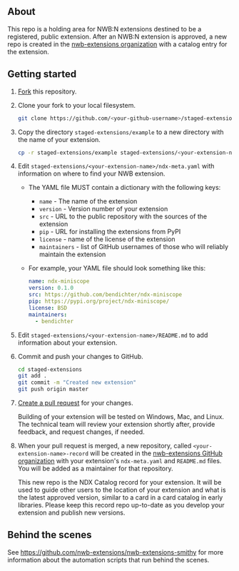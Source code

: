 ## About
This repo is a holding area for NWB:N extensions destined to be a registered, public 
extension. After an NWB:N extension is approved, a new repo is created in the 
[nwb-extensions organization](https://github.com/nwb-extensions) with a catalog
entry for the extension.

## Getting started

1. [Fork](https://help.github.com/en/articles/fork-a-repo) this repository.

2. Clone your fork to your local filesystem.

    ```bash
    git clone https://github.com/<your-github-username>/staged-extensions.git
    ```

2. Copy the directory `staged-extensions/example` to a new directory
with the name of your extension.

    ```bash
    cp -r staged-extensions/example staged-extensions/<your-extension-name>
    ```

3. Edit `staged-extensions/<your-extension-name>/ndx-meta.yaml`
with information on where to find your NWB extension.
    - The YAML file MUST contain a dictionary with the following keys:
      - `name` - The name of the extension
      - `version` - Version number of your extension
      - `src` - URL to the public repository with the sources of the extension
      - `pip` - URL for installing the extensions from PyPI
      - `license` - name of the license of the extension
      - `maintainers` - list of GitHub
      usernames of those who will reliably maintain the extension
      
    - For example, your YAML file should look something like this:
        ```yaml
        name: ndx-miniscope
        version: 0.1.0
        src: https://github.com/bendichter/ndx-miniscope
        pip: https://pypi.org/project/ndx-miniscope/
        license: BSD
        maintainers:
          - bendichter
        ```

4. Edit `staged-extensions/<your-extension-name>/README.md`
to add information about your extension.

5. Commit and push your changes to GitHub. 

    ```bash
    cd staged-extensions
    git add .
    git commit -m "Created new extension"
    git push origin master
    ```

5. [Create a pull request](https://help.github.com/en/articles/creating-a-pull-request) for your changes. 

    Building of your extension will be tested on Windows,
Mac, and Linux. The technical team will review your extension shortly after, 
provide feedback, and request changes, if needed.

6. When your pull request is merged, a new repository, called
`<your-extension-name>-record` will be created in the [nwb-extensions
GitHub organization](https://github.com/nwb-extensions) with your 
extension's `ndx-meta.yaml` and `README.md` files. You will be added as a maintainer for that repository. 

    This new repo is the NDX Catalog record for your extension. It will be used to guide other users
to the location of your extension and what is the latest approved version, similar to a card in a card
catalog in early libraries. Please keep this record repo up-to-date as you develop your extension
and publish new versions. 

## Behind the scenes

See https://github.com/nwb-extensions/nwb-extensions-smithy for more information
about the automation scripts that run behind the scenes.
